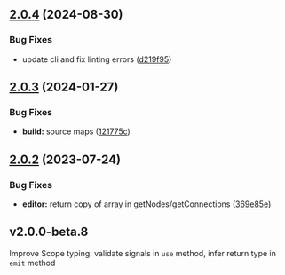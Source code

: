 ## [2.0.4](https://github.com/retejs/rete/compare/v2.0.3...v2.0.4) (2024-08-30)


### Bug Fixes

* update cli and fix linting errors ([d219f95](https://github.com/retejs/rete/commit/d219f95cb0d46f79e8d7f5d70e4afcd578f35455))

## [2.0.3](https://github.com/retejs/rete/compare/v2.0.2...v2.0.3) (2024-01-27)


### Bug Fixes

* **build:** source maps ([121775c](https://github.com/retejs/rete/commit/121775c90aac1db449b30284ba996eed1da1a03c))

## [2.0.2](https://github.com/retejs/rete/compare/v2.0.1...v2.0.2) (2023-07-24)


### Bug Fixes

* **editor:** return copy of array in getNodes/getConnections ([369e85e](https://github.com/retejs/rete/commit/369e85e5d661cca5e9de86326c2245c0e2f38d5b))

## v2.0.0-beta.8

Improve Scope typing: validate signals in `use` method, infer return type in `emit` method
